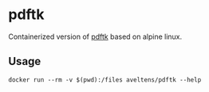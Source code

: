 # pdftk

Containerized version of [pdftk](https://pkgs.alpinelinux.org/package/edge/community/x86/pdftk) based on alpine linux.

## Usage

    docker run --rm -v $(pwd):/files aveltens/pdftk --help
